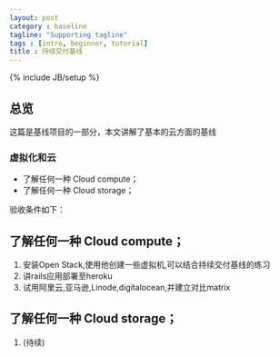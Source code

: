 ```yaml
---
layout: post
category : baseline
tagline: "Supporting tagline"
tags : [intro, beginner, tutorial]
title : 持续交付基线
---
```

{% include JB/setup %}

## 总览

这篇是基线项目的一部分，本文讲解了基本的云方面的基线


### 虚拟化和云

* 了解任何一种 Cloud compute；
* 了解任何一种 Cloud storage；

验收条件如下：

## 了解任何一种 Cloud compute；

1. 安装Open Stack,使用他创建一些虚拟机,可以结合持续交付基线的练习
2. 讲rails应用部署至heroku
3. 试用阿里云,亚马逊,Linode,digitalocean,并建立对比matrix

## 了解任何一种 Cloud storage；

1. (待续)